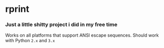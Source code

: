 # rprint

### Just a little shitty project i did in my free time
Works on all platforms that support ANSI escape sequences.
Should work with Python `2.x` and `3.x`
